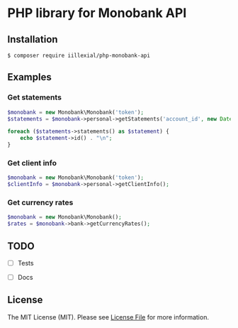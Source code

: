 # PHP library for Monobank API

## Installation

`$ composer require iillexial/php-monobank-api`

## Examples

### Get statements

```php
$monobank = new Monobank\Monobank('token');
$statements = $monobank->personal->getStatements('account_id', new DateTime());

foreach ($statements->statements() as $statement) {
    echo $statement->id() . "\n";
}
```

### Get client info

```php
$monobank = new Monobank\Monobank('token');
$clientInfo = $monobank->personal->getClientInfo();


```

### Get currency rates

```php
$monobank = new Monobank\Monobank();
$rates = $monobank->bank->getCurrencyRates();
```

## TODO

- [ ] Tests
- [ ] Docs


## License

The MIT License (MIT). Please see [License File](LICENSE) for more information.
